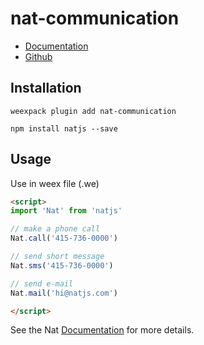 # nat-communication

- [Documentation](http://natjs.com/#/#communication)
- [Github](https://github.com/natjs/weex-nat-communication)

## Installation
```
weexpack plugin add nat-communication
```

```
npm install natjs --save
```

## Usage

Use in weex file (.we)

```html
<script>
import 'Nat' from 'natjs'

// make a phone call
Nat.call('415-736-0000')

// send short message
Nat.sms('415-736-0000')

// send e-mail
Nat.mail('hi@natjs.com')

</script>
```

See the Nat [Documentation](http://natjs.com/) for more details.
